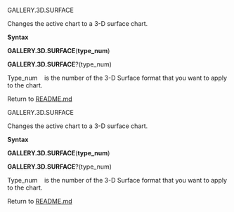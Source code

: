 GALLERY.3D.SURFACE

Changes the active chart to a 3-D surface chart.

**Syntax**

**GALLERY.3D.SURFACE**(**type\_num**)

**GALLERY.3D.SURFACE**?(type\_num)

Type\_num    is the number of the 3-D Surface format that you want to
apply to the chart.



Return to [README.md](README.md)

GALLERY.3D.SURFACE

Changes the active chart to a 3-D surface chart.

**Syntax**

**GALLERY.3D.SURFACE**(**type\_num**)

**GALLERY.3D.SURFACE**?(type\_num)

Type\_num    is the number of the 3-D Surface format that you want to
apply to the chart.



Return to [README.md](README.md)

